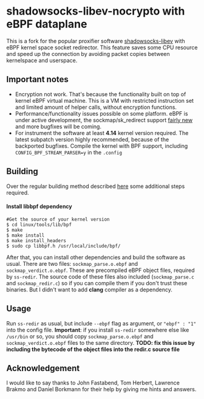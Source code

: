# shadowsocks-libev-nocrypto with eBPF dataplane

This is a fork for the popular proxifier software [shadowsocks-libev](https://github.com/shadowsocks/shadowsocks-libev) with eBPF kernel space socket redirector. This feature saves some CPU resource and speed up the connection by avoiding packet copies between kernelspace and userspace.

## Important notes
* Encryption not work. That's because the functionality built on top of kernel eBPF virtual machine. This is a VM with restricted instruction set and limited amount of helper calls, without encryption functions.
* Performance/functionality issues possible on some platform. eBPF is under active development, the sockmap/sk_redirect support [fairly new](https://lwn.net/Articles/731133/) and more bugfixes will be coming.
* For instrument the software at least **4.14** kernel version required. The latest subpatch version highly recommended, because of the backported bugfixes. Compile the kernel with BPF support, including `CONFIG_BPF_STREAM_PARSER=y` in the `.config`

## Building
Over the regular building method described [here](https://github.com/SPYFF/shadowsocks-libev-nocrypto) some additional steps required.

#### Install **libbpf** dependency
```
#Get the source of your kernel version
$ cd linux/tools/lib/bpf
$ make
$ make install
$ make install_headers
$ sudo cp libbpf.h /usr/local/include/bpf/
```

After that, you can install other dependencies and build the software as usual. There are two files: `sockmap_parse.o.ebpf` and `sockmap_verdict.o.ebpf`. These are precompiled eBPF object files, required by `ss-redir`. The source code of these files also included (`sockmap_parse.c` and `sockmap_redir.c`) so if you can compile them if you don't trust these binaries. But I didn't want to add **clang** compiler as a dependency. 

## Usage
Run `ss-redir` as usual, but include `--ebpf` flag as argument, or `"ebpf" : "1"` into the config file. **Important**: if you install `ss-redir` somewhere else like `/usr/bin` or so, you should copy `sockmap_parse.o.ebpf` and `sockmap_verdict.o.ebpf` files to the same directory. **TODO: fix this issue by including the bytecode of the object files into the redir.c source file**

## Acknowledgement
I would like to say thanks to John Fastabend, Tom Herbert, Lawrence Brakmo and Daniel Borkmann for their help by giving me hints and answers.
